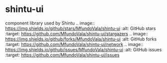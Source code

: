 # shintu-ui
component library used by Shintu
.. image:: https://img.shields.io/github/stars/MfundoVala/shintu-ui   :alt: GitHub stars   :target: https://github.com/MfundoVala/shintu-ui/stargazers
.. image:: https://img.shields.io/github/forks/MfundoVala/shintu-ui   :alt: GitHub forks   :target: https://github.com/MfundoVala/shintu-ui/network
.. image:: https://img.shields.io/github/issues/MfundoVala/shintu-ui   :alt: GitHub issues   :target: https://github.com/MfundoVala/shintu-ui/issues
